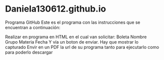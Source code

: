 # Daniela130612.github.io
Programa GitHub
Este es el programa con las instrucciones que se encuentran a continuación: 

Realizar en programa en HTML en el cual van solicitar:
Boleta
Nombre
Grupo
Materia
Fecha
Y vía un  boton de enviar. Hay que mostrar lo capturado
Envir en un PDF la url de su programa tanto para ejecutarlo como para poderlo descargar
